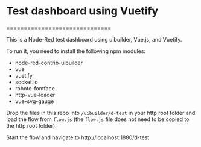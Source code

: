 # Test dashboard using Vuetify
==============================

This is a Node-Red test dashboard using uibuilder, Vue.js, and Vuetify.

To run it, you need to install the following npm modules:
- node-red-contrib-uibuilder
- vue
- vuetify
- socket.io
- roboto-fontface
- http-vue-loader
- vue-svg-gauge

Drop the files in this repo into `/uibuilder/d-test` in your http root folder
and load the flow from `flow.js` (the `flow.js` file does not need to be copied 
to the http root folder).

Start the flow and navigate to http://localhost:1880/d-test
